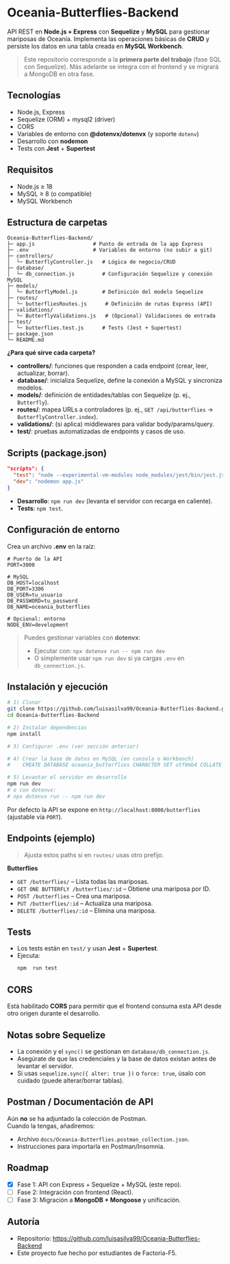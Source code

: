 # Oceania-Butterflies-Backend

API REST en **Node.js + Express** con **Sequelize** y **MySQL** para gestionar mariposas de Oceanía. Implementa las operaciones básicas de **CRUD** y persiste los datos en una tabla creada en **MySQL Workbench**.  
> Este repositorio corresponde a la **primera parte del trabajo** (fase SQL con Sequelize). Más adelante se integra con el frontend y se migrará a MongoDB en otra fase.

## Tecnologías
- Node.js, Express
- Sequelize (ORM) + mysql2 (driver)
- CORS
- Variables de entorno con **@dotenvx/dotenvx** (y soporte `dotenv`)
- Desarrollo con **nodemon**
- Tests con **Jest** + **Supertest**

## Requisitos
- Node.js ≥ 18
- MySQL ≥ 8 (o compatible)
- MySQL Workbench

## Estructura de carpetas

```
Oceania-Butterflies-Backend/
├─ app.js                   # Punto de entrada de la app Express
├─ .env                     # Variables de entorno (no subir a git)
├─ controllers/
│  └─ ButterflyController.js   # Lógica de negocio/CRUD
├─ database/
│  └─ db_connection.js         # Configuración Sequelize y conexión MySQL
├─ models/
│  └─ ButterflyModel.js        # Definición del modelo Sequelize
├─ routes/
│  └─ butterfliesRoutes.js      # Definición de rutas Express (API)
├─ validations/
│  └─ ButterflyValidations.js   # (Opcional) Validaciones de entrada
├─ test/
│  └─ butterflies.test.js      # Tests (Jest + Supertest)
├─ package.json
└─ README.md
```

**¿Para qué sirve cada carpeta?**
- **controllers/**: funciones que responden a cada endpoint (crear, leer, actualizar, borrar).
- **database/**: inicializa Sequelize, define la conexión a MySQL y sincroniza modelos.
- **models/**: definición de entidades/tablas con Sequelize (p. ej., `Butterfly`).
- **routes/**: mapea URLs a controladores (p. ej., `GET /api/butterflies` → `ButterflyController.index`).
- **validations/**: (si aplica) middlewares para validar body/params/query.
- **test/**: pruebas automatizadas de endpoints y casos de uso.

## Scripts (package.json)

```json
"scripts": {
  "test": "node --experimental-vm-modules node_modules/jest/bin/jest.js --watchAll --no-cache",
  "dev": "nodemon app.js"
}
```

- **Desarrollo**: `npm run dev` (levanta el servidor con recarga en caliente).
- **Tests**: `npm test`.

## Configuración de entorno

Crea un archivo **.env** en la raíz:

```
# Puerto de la API
PORT=3000

# MySQL
DB_HOST=localhost
DB_PORT=3306
DB_USER=tu_usuario
DB_PASSWORD=tu_password
DB_NAME=oceania_butterflies

# Opcional: entorno
NODE_ENV=development
```

> Puedes gestionar variables con **dotenvx**:
> - Ejecutar con: `npx dotenvx run -- npm run dev`
> - O simplemente usar `npm run dev` si ya cargas `.env` en `db_connection.js`.

## Instalación y ejecución

```bash
# 1) Clonar
git clone https://github.com/luisasilva99/Oceania-Butterflies-Backend.git
cd Oceania-Butterflies-Backend

# 2) Instalar dependencias
npm install

# 3) Configurar .env (ver sección anterior)

# 4) Crear la base de datos en MySQL (en consola o Workbench)
#    CREATE DATABASE oceania_butterflies CHARACTER SET utf8mb4 COLLATE utf8mb4_unicode_ci;

# 5) Levantar el servidor en desarrollo
npm run dev
# o con dotenvx:
# npx dotenvx run -- npm run dev
```

Por defecto la API se expone en `http://localhost:8000/butterflies` (ajustable vía `PORT`).

## Endpoints (ejemplo)

> Ajusta estos paths si en `routes/` usas otro prefijo.

**Butterflies**
- `GET /butterflies/` – Lista todas las mariposas.
- `GET ONE BUTTERFLY /butterflies/:id` – Obtiene una mariposa por ID.
- `POST /butterflies` – Crea una mariposa.
- `PUT /butterflies/:id` – Actualiza una mariposa.
- `DELETE /butterflies/:id` – Elimina una mariposa.


## Tests

- Los tests están en `test/` y usan **Jest** + **Supertest**.
- Ejecuta:  
  ```bash
  npm  run test
  ```

## CORS
Está habilitado **CORS** para permitir que el frontend consuma esta API desde otro origen durante el desarrollo.

## Notas sobre Sequelize

- La conexión y el `sync()` se gestionan en `database/db_connection.js`.  
- Asegúrate de que las credenciales y la base de datos existan antes de levantar el servidor.  
- Si usas `sequelize.sync({ alter: true })` o `force: true`, úsalo con cuidado (puede alterar/borrar tablas).

## Postman / Documentación de API
Aún **no** se ha adjuntado la colección de Postman.  
Cuando la tengas, añadiremos:
- Archivo `docs/Oceania-Butterflies.postman_collection.json`.
- Instrucciones para importarla en Postman/Insomnia.

## Roadmap
- [x] Fase 1: API con Express + Sequelize + MySQL (este repo).  
- [ ] Fase 2: Integración con frontend (React).  
- [ ] Fase 3: Migración a **MongoDB + Mongoose** y unificación.

## Autoría
- Repositorio: <https://github.com/luisasilva99/Oceania-Butterflies-Backend>  
- Este proyecto fue hecho por estudiantes de Factoria-F5.
